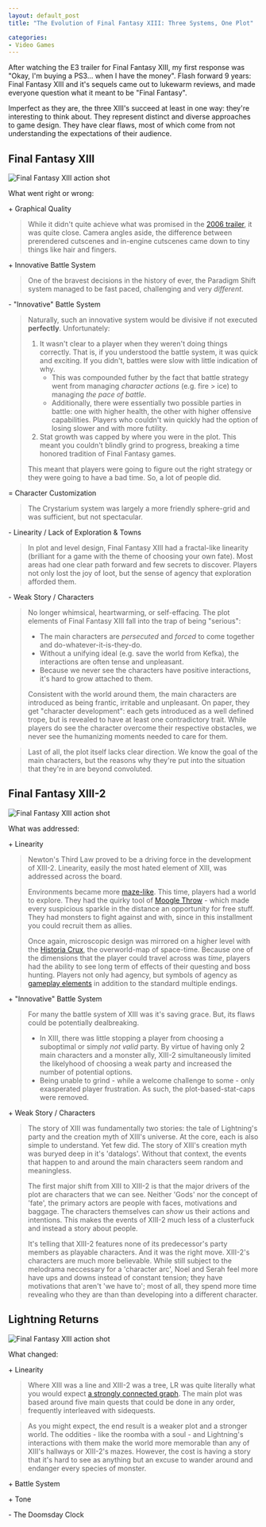 ```yaml
---
layout: default_post
title: "The Evolution of Final Fantasy XIII: Three Systems, One Plot"

categories:
- Video Games
---
```


After watching the E3 trailer for Final Fantasy XIII, my first response was "Okay, I'm buying a PS3... when I have the money". Flash forward 9 years: Final Fantasy XIII and it's sequels came out to lukewarm reviews, and made everyone question what it meant to be "Final Fantasy".

Imperfect as they are, the three XIII's succeed at least in one way: they're interesting to think about. They represent distinct and diverse approaches to game design. They have clear flaws, most of which come from not understanding the expectations of their audience.

Final Fantasy XIII
-----------

![Final Fantasy XIII action shot](/assets/posts/ffxiii/ffxiii_1_crop.jpg "If only Lightning could hit all the problems in Final Fantasy XIII")

What went right or wrong:

\+ Graphical Quality  

>While it didn't quite achieve what was promised in the [2006 trailer](https://www.youtube.com/watch?v=WH0OOulJKko), it was quite close. Camera angles aside, the difference between prerendered cutscenes and in-engine cutscenes came down to tiny things like hair and fingers.

\+ Innovative Battle System  

>One of the bravest decisions in the history of ever, the Paradigm Shift system managed to be fast paced, challenging and very *different*. 

\- "Innovative" Battle System  

>Naturally, such an innovative system would be divisive if not executed **perfectly**. Unfortunately:  
>
> 1. It wasn't clear to a player when they weren't doing things correctly. That is, if you understood the battle system, it was quick and exciting. If you didn't, battles were slow with little indication of why.  
>    * This was compounded futher by the fact that battle strategy went from managing *character actions* (e.g. fire > ice) to managing *the pace of battle*.
>    * Additionally, there were essentially two possible parties in battle: one with higher health, the other with higher offensive capabilities. Players who couldn't win quickly had the option of losing slower and with more futility.
> 2. Stat growth was capped by where you were in the plot. This meant you couldn't blindly grind to progress, breaking a time honored tradition of Final Fantasy games.  
>
>This meant that players were going to figure out the right strategy or they were going to have a bad time. So, a lot of people did.

\= Character Customization  

>The Crystarium system was largely a more friendly sphere-grid and was sufficient, but not spectacular.

\- Linearity / Lack of Exploration & Towns  

>In plot and level design, Final Fantasy XIII had a fractal-like linearity (brilliant for a game with the theme of choosing your own fate). Most areas had one clear path forward and few secrets to discover. Players not only lost the joy of loot, but the sense of agency that exploration afforded them.

\- Weak Story / Characters  

>No longer whimsical, heartwarming, or self-effacing. The plot elements of Final Fantasy XIII fall into the trap of being "serious":  
>
> * The main characters are *persecuted* and *forced* to come together and do-whatever-it-is-they-do.
> * Without a unifying ideal (e.g. save the world from Kefka), the interactions are often tense and unpleasant.
> * Because we never see the characters have positive interactions, it's hard to grow attached to them.
>
>Consistent with the world around them, the main characters are introduced as being frantic, irritable and unpleasant. On paper, they get "character development": each gets introduced as a well defined trope, but is revealed to have at least one contradictory trait. While players do see the character overcome their respective obstacles, we never see the humanizing moments needed to care for them.

<!-- > * Lightning: uptight and bitchy... though protective  
> * Snow: headstrong and positive regardless of context  
> * Vanille: the enthusiastic girl, but not really  
> * Sazh: Devoted father. Also black  
> * Hope: Angry kid.  
> * Fang: Uncouth rogue!
 -->

>Last of all, the plot itself lacks clear direction. We know the goal of the main characters, but the reasons why they're put into the situation that they're in are beyond convoluted.  


Final Fantasy XIII-2
-------------

![Final Fantasy XIII action shot](/assets/posts/ffxiii/ffxiii2_crop.jpg "Suddenly, new main characters!")


What was addressed:

\+ Linearity

>Newton's Third Law proved to be a driving force in the development of XIII-2. Linearity, easily the most hated element of XIII, was addressed across the board.  
>
>Environments became more [maze-like](http://finalfantasy.wikia.com/wiki/Category:Final_Fantasy_XIII-2_Map_Images?file=Academia_map_ffxiii-2_complete_guide.jpg). This time, players had a world to explore. They had the quirky tool of [Moogle Throw](https://www.youtube.com/watch?v=orbTRhHOxQY&t=32) - which made every suspicious sparkle in the distance an opportunity for free stuff. They had monsters to fight against and with, since in this installment you could recruit them as allies.
>
>Once again, microscopic design was mirrored on a higher level with the [Historia Crux](http://www.gamefaqs.com/ps3/619315-final-fantasy-xiii-2/faqs/63802), the overworld-map of space-time. Because one of the dimensions that the player could travel across was *time*, players had the ability to see long term of effects of their questing and boss hunting. Players not only had agency, but symbols of agency as [gameplay elements](https://www.google.com/search?q=final+fantasy+xiii-2+giant+flan&safe=off&espv=2&biw=1259&bih=1277&source=lnms&tbm=isch&sa=X&ei=qCsJVeTcKYKogwT7yIGYDA&sqi=2&ved=0CAcQ_AUoAg) in addition to the standard multiple endings.
>

\+ "Innovative" Battle System

>For many the battle system of XIII was it's saving grace. But, its flaws could be potentially dealbreaking.  
>
> * In XIII, there was little stopping a player from choosing a suboptimal or simply *not valid* party. By virtue of having only 2 main characters and a monster ally, XIII-2 simultaneously limited the likelyhood of choosing a weak party and increased the number of potential options.
> * Being unable to grind - while a welcome challenge to some - only exasperated player frustration. As such, the plot-based-stat-caps were removed.

\+ Weak Story / Characters  

>The story of XIII was fundamentally two stories: the tale of Lightning's party and the creation myth of XIII's universe. At the core, each is also simple to understand. Yet few did. The story of XIII's creation myth was buryed deep in it's 'datalogs'. Without that context, the events that happen to and around the main characters seem random and meaningless.
>
>The first major shift from XIII to XIII-2 is that the major drivers of the plot are characters that we can see. Neither 'Gods' nor the concept of 'fate', the primary actors are people with faces, motivations and baggage. The characters themselves can *show* us their actions and intentions. This makes the events of XIII-2 much less of a clusterfuck and instead a story about people.
>
>It's telling that XIII-2 features none of its predecessor's party members as playable characters. And it was the right move. XIII-2's characters are much more believable. While still subject to the melodrama neccessary for a 'character arc', Noel and Serah feel more have ups and downs instead of constant tension; they have motivations that aren't 'we have to'; most of all, they spend more time revealing who they are than than developing into a different character.

Lightning Returns
-------------

![Final Fantasy XIII action shot](/assets/posts/ffxiii/ffxiii3_crop.jpg "Definitely, not expected from the Final Final Fantasy XIII.")

What changed:

\+ Linearity

> Where XIII was a line and XIII-2 was a tree, LR was quite literally what you would expect [a strongly connected graph](https://www.google.com/search?q=strongly+connected+graph&safe=off&espv=2&biw=1102&bih=776&source=lnms&tbm=isch&sa=X&ei=YCQ_Ve_rKoyzogTH2oGIDg&ved=0CAYQ_AUoAQ&dpr=2). The main plot was based around five main quests that could be done in any order, frequently interleaved with sidequests.

> As you might expect, the end result is a weaker plot and a stronger world. The oddities - like the roomba with a soul - and Lightning's interactions with them make the world more memorable than any of XIII's hallways or XIII-2's mazes. However, the cost is having a story that it's hard to see as anything but an excuse to wander around and endanger every species of monster.

\+ Battle System

> 

\+ Tone

\- The Doomsday Clock